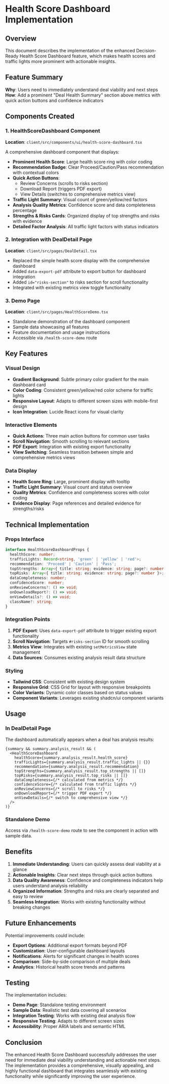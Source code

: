 # Health Score Dashboard Implementation

## Overview

This document describes the implementation of the enhanced Decision-Ready Health Score Dashboard feature, which makes health scores and traffic lights more prominent with actionable insights.

## Feature Summary

**Why**: Users need to immediately understand deal viability and next steps
**How**: Add a prominent "Deal Health Summary" section above metrics with quick action buttons and confidence indicators

## Components Created

### 1. HealthScoreDashboard Component
**Location**: `client/src/components/ui/health-score-dashboard.tsx`

A comprehensive dashboard component that displays:
- **Prominent Health Score**: Large health score ring with color coding
- **Recommendation Badge**: Clear Proceed/Caution/Pass recommendation with contextual colors
- **Quick Action Buttons**: 
  - Review Concerns (scrolls to risks section)
  - Download Report (triggers PDF export)
  - View Details (switches to comprehensive metrics view)
- **Traffic Light Summary**: Visual count of green/yellow/red factors
- **Analysis Quality Metrics**: Confidence score and data completeness percentage
- **Strengths & Risks Cards**: Organized display of top strengths and risks with evidence
- **Detailed Factor Analysis**: All traffic light factors with status indicators

### 2. Integration with DealDetail Page
**Location**: `client/src/pages/DealDetail.tsx`

- Replaced the simple health score display with the comprehensive dashboard
- Added `data-export-pdf` attribute to export button for dashboard integration
- Added `id="risks-section"` to risks section for scroll functionality
- Integrated with existing metrics view toggle functionality

### 3. Demo Page
**Location**: `client/src/pages/HealthScoreDemo.tsx`

- Standalone demonstration of the dashboard component
- Sample data showcasing all features
- Feature documentation and usage instructions
- Accessible via `/health-score-demo` route

## Key Features

### Visual Design
- **Gradient Background**: Subtle primary color gradient for the main dashboard card
- **Color Coding**: Consistent green/yellow/red color scheme for traffic lights
- **Responsive Layout**: Adapts to different screen sizes with mobile-first design
- **Icon Integration**: Lucide React icons for visual clarity

### Interactive Elements
- **Quick Actions**: Three main action buttons for common user tasks
- **Scroll Navigation**: Smooth scrolling to relevant sections
- **PDF Export**: Integration with existing export functionality
- **View Switching**: Seamless transition between simple and comprehensive metrics views

### Data Display
- **Health Score Ring**: Large, prominent display with tooltip
- **Traffic Light Summary**: Visual count and status overview
- **Quality Metrics**: Confidence and completeness scores with color coding
- **Evidence Display**: Page references and detailed evidence for strengths/risks

## Technical Implementation

### Props Interface
```typescript
interface HealthScoreDashboardProps {
  healthScore: number;
  trafficLights: Record<string, 'green' | 'yellow' | 'red'>;
  recommendation: 'Proceed' | 'Caution' | 'Pass';
  topStrengths: Array<{ title: string; evidence: string; page?: number }>;
  topRisks: Array<{ title: string; evidence: string; page?: number }>;
  dataCompleteness: number;
  confidenceScore: number;
  onReviewConcerns?: () => void;
  onDownloadReport?: () => void;
  onViewDetails?: () => void;
  className?: string;
}
```

### Integration Points
1. **PDF Export**: Uses `data-export-pdf` attribute to trigger existing export functionality
2. **Scroll Navigation**: Targets `#risks-section` ID for smooth scrolling
3. **Metrics View**: Integrates with existing `setMetricsView` state management
4. **Data Sources**: Consumes existing analysis result data structure

### Styling
- **Tailwind CSS**: Consistent with existing design system
- **Responsive Grid**: CSS Grid for layout with responsive breakpoints
- **Color Variants**: Dynamic color classes based on status values
- **Component Variants**: Leverages existing shadcn/ui component variants

## Usage

### In DealDetail Page
The dashboard automatically appears when a deal has analysis results:
```tsx
{summary && summary.analysis_result && (
  <HealthScoreDashboard
    healthScore={summary.analysis_result.health_score}
    trafficLights={summary.analysis_result.traffic_lights || {}}
    recommendation={summary.analysis_result.recommendation}
    topStrengths={summary.analysis_result.top_strengths || []}
    topRisks={summary.analysis_result.top_risks || []}
    dataCompleteness={/* calculated from metrics */}
    confidenceScore={/* calculated from traffic lights */}
    onReviewConcerns={/* scroll to risks */}
    onDownloadReport={/* trigger PDF export */}
    onViewDetails={/* switch to comprehensive view */}
  />
)}
```

### Standalone Demo
Access via `/health-score-demo` route to see the component in action with sample data.

## Benefits

1. **Immediate Understanding**: Users can quickly assess deal viability at a glance
2. **Actionable Insights**: Clear next steps through quick action buttons
3. **Data Quality Awareness**: Confidence and completeness indicators help users understand analysis reliability
4. **Organized Information**: Strengths and risks are clearly separated and easy to review
5. **Seamless Integration**: Works with existing functionality without breaking changes

## Future Enhancements

Potential improvements could include:
- **Export Options**: Additional export formats beyond PDF
- **Customization**: User-configurable dashboard layouts
- **Notifications**: Alerts for significant changes in health scores
- **Comparison**: Side-by-side comparison of multiple deals
- **Analytics**: Historical health score trends and patterns

## Testing

The implementation includes:
- **Demo Page**: Standalone testing environment
- **Sample Data**: Realistic test data covering all scenarios
- **Integration Testing**: Works with existing deal analysis flow
- **Responsive Testing**: Adapts to different screen sizes
- **Accessibility**: Proper ARIA labels and semantic HTML

## Conclusion

The enhanced Health Score Dashboard successfully addresses the user need for immediate deal viability understanding and actionable next steps. The implementation provides a comprehensive, visually appealing, and highly functional dashboard that integrates seamlessly with existing functionality while significantly improving the user experience.
